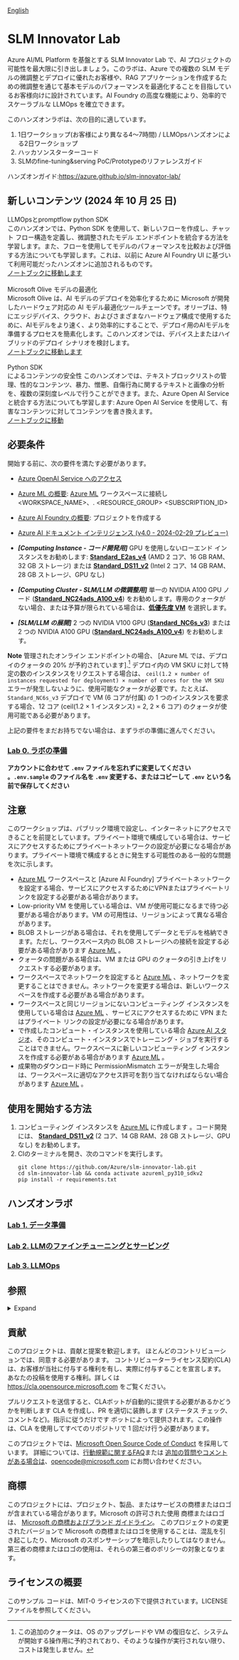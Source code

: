 [English](README.md)

# SLM Innovator Lab

Azure AI/ML Platform を基盤とする SLM Innovator Lab で、AI プロジェクトの可能性を最大限に引き出しましょう。このラボは、Azure での複数の SLM モデルの微調整とデプロイに優れたお客様や、RAG アプリケーションを作成するための微調整を通じて基本モデルのパフォーマンスを最適化することを目指しているお客様向けに設計されています。AI Foundry の高度な機能により、効率的でスケーラブルな LLMOps を確立できます。

このハンズオンラボは、次の目的に適しています。

1. 1日ワークショップ(お客様により異なる4〜7時間) / LLMOpsハンズオンによる2日ワークショップ
2. ハッカソンスターターコード
3. SLMのfine-tuning&serving PoC/Prototypeのリファレンスガイド

ハンズオンガイド:https://azure.github.io/slm-innovator-lab/

## 新しいコンテンツ (2024 年 10 月 25 日)
 LLMOpsとpromptflow python SDK<br>
このハンズオンでは、Python SDK を使用して、新しいフローを作成し、チャット フロー構造を定義し、微調整されたモデル エンドポイントを統合する方法を学習します。また、フローを使用してモデルのパフォーマンスを比較および評価する方法についても学習します。これは、以前に Azure AI Foundry UI に基づいて利用可能だったハンズオンに追加されるものです。
<br>
<a href="https://github.com/Azure/slm-innovator-lab/blob/main/3_llmops-aistudio/3_2_prototyping/promptflow_with_code.ipynb">ノートブックに移動します</a>
<br><br>
 Microsoft Olive モデルの最適化 <br>
Microsoft Olive は、AI モデルのデプロイを効率化するために Microsoft が開発したハードウェア対応の AI モデル最適化ツールチェーンです。オリーブは、特にエッジデバイス、クラウド、およびさまざまなハードウェア構成で使用するために、AIモデルをより速く、より効率的にすることで、デプロイ用のAIモデルを準備するプロセスを簡素化します。このハンズオンでは、デバイス上またはハイブリッドのデプロイ シナリオを検討します。
<br>
<a href="https://github.com/Azure/slm-innovator-lab/blob/main/2_slm-fine-tuning-mlstudio/phi3/3_optimization_olive.ipynb">ノートブックに移動します</a>
<br><br>
 Python SDK<br> によるコンテンツの安全性
このハンズオンでは、テキストブロックリストの管理、性的なコンテンツ、暴力、憎悪、自傷行為に関するテキストと画像の分析を、複数の深刻度レベルで行うことができます。また、Azure Open AI Service と統合する方法についても学習します: Azure Open AI Service を使用して、有害なコンテンツに対してコンテンツを書き換えます。
<br>
<a href="https://github.com/Azure/slm-innovator-lab/blob/main/3_llmops-aistudio/3_4_operationalizing/contentsafety_with_code_ja.ipynb">ノートブックに移動</a>

## 必要条件
開始する前に、次の要件を満たす必要があります。

- [Azure OpenAI Service へのアクセス](https://go.microsoft.com/fwlink/?linkid=2222006)
- [Azure ML の概要](https://github.com/Azure/azureml-examples/tree/main/tutorials): [Azure ML] ワークスペースに接続し<WORKSPACE_NAME>、. <RESOURCE_GROUP> <SUBSCRIPTION_ID>
- [Azure AI Foundry の概要](https://int.ai.azure.com/explore/gettingstarted): プロジェクトを作成する
- [Azure AI ドキュメント インテリジェンス (v4.0 - 2024-02-29 プレビュー)](https://learn.microsoft.com/en-us/azure/ai-services/document-intelligence/overview?view=doc-intel-4.0.0)

- ***[Computing Instance - コード開発用]*** GPU を使用しないローエンド インスタンスをお勧めします: **[Standard_E2as_v4]** (AMD 2 コア、16 GB RAM、32 GB ストレージ) または **[Standard_DS11_v2]** (Intel 2 コア、14 GB RAM、28 GB ストレージ、GPU なし)  
- ***[Computing Cluster - SLM/LLM の微調整用]*** 単一の NVIDIA A100 GPU ノード (**[Standard_NC24ads_A100_v4]**) をお勧めします。専用のクォータがない場合、または予算が限られている場合は、**[低優先度 VM]** を選択します。
- ***[SLM/LLM の展開]*** 2 つの NVIDIA V100 GPU (**[Standard_NC6s_v3]**) または 2 つの NVIDIA A100 GPU (**[Standard_NC24ads_A100_v4]**) をお勧めします。 

**Note**
管理されたオンライン エンドポイントの場合、 [Azure ML では、デプロイのクォータの 20% が予約されています].[^1] デプロイ内の VM SKU に対して特定の数のインスタンスをリクエストする場合は、 `ceil(1.2 × number of instances requested for deployment) × number of cores for the VM SKU` エラーが発生しないように、使用可能なクォータが必要です。たとえば、 `Standard_NC6s_v3` デプロイで VM (6 コアが付属) の 1 つのインスタンスを要求する場合、12 コア (ceil(1.2 × 1 インスタンス) = 2, 2 × 6 コア) のクォータが使用可能である必要があります。  

上記の要件をまだお持ちでない場合は、まずラボの準備に進んでください。
### [Lab 0. ラボの準備](0_lab_preparation/README_ja.md)

**アカウントに合わせて `.env` ファイルを忘れずに変更してください  。`.env.sample` のファイル名を `.env` 変更する、またはコピーして `.env` という名前で保存してください**

## 注意
このワークショップは、パブリック環境で設定し、インターネットにアクセスできることを前提としています。プライベート環境で構成している場合は、サービスにアクセスするためにプライベートネットワークの設定が必要になる場合があります。プライベート環境で構成するときに発生する可能性のある一般的な問題を次に示します。
-  [Azure ML] ワークスペースと [Azure AI Foundry] プライベートネットワークを設定する場合、サービスにアクセスするためにVPNまたはプライベートリンクを設定する必要がある場合があります。
- Low-priority VM を使用している場合は、VM が使用可能になるまで待つ必要がある場合があります。VM の可用性は、リージョンによって異なる場合があります。
- BLOB ストレージがある場合は、それを使用してデータとモデルを格納できます。ただし、ワークスペース内の BLOB ストレージへの接続を設定する必要がある場合があります [Azure ML] 。
- クォータの問題がある場合は、VM または GPU のクォータの引き上げをリクエストする必要があります。
- ワークスペースでネットワークを設定すると [Azure ML] 、ネットワークを変更することはできません。ネットワークを変更する場合は、新しいワークスペースを作成する必要がある場合があります。
- ワークスペースと同じリージョンにないコンピューティング インスタンスを使用している場合は [Azure ML] 、サービスにアクセスするために VPN またはプライベート リンクの設定が必要になる場合があります。
- で作成したコンピュート・インスタンスを使用している場合 [Azure AI スタジオ]、そのコンピュート・インスタンスでトレーニング・ジョブを実行することはできません。ワークスペースに新しいコンピューティング インスタンスを作成する必要がある場合があります [Azure ML] 。
- 成果物のダウンロード時に PermissionMismatch エラーが発生した場合は、ワークスペースに適切なアクセス許可を割り当てなければならない場合があります [Azure ML] 。

## 使用を開始する方法 
1. コンピューティング インスタンスを [Azure ML] に作成します 。コード開発には、 **[Standard_DS11_v2]** (2 コア、14 GB RAM、28 GB ストレージ、GPU なし) をお勧めします。
2. CIのターミナルを開き、次のコマンドを実行します。 
    ```shell
    git clone https://github.com/Azure/slm-innovator-lab.git
    cd slm-innovator-lab && conda activate azureml_py310_sdkv2
    pip install -r requirements.txt
    ```

## ハンズオンラボ

### [Lab 1. データ準備](1_synthetic-qa-generation/README_ja.md)
### [Lab 2. LLMのファインチューニングとサービング](2_slm-fine-tuning-mlstudio/README_ja.md)
### [Lab 3. LLMOps](3_llmops-aistudio/README_ja.md)

## 参照

<details markdown="block">
<summary>Expand</summary>

### データ準備
- [Evolve-Instruct](https://arxiv.org/pdf/2304.12244)
- [GLAN (一般化命令チューニング)](https://arxiv.org/pdf/2402.13064)
- [Auto Evolve-Instruct](https://arxiv.org/pdf/2406.00770)
- [Azure Machine Learning サンプル](https://github.com/Azure/azureml-examples)

### SLMの微調整

#### Phi-3/Phi-3.5
- [Azure ML を使用した Small Language Model (SLM) Phi-3 の微調整](https://techcommunity.microsoft.com/t5/ai-machine-learning-blog/finetune-small-language-model-slm-phi-3-using-azure-machine/ba-p/4130399)
- [microsoft/Phi-3-mini-4k-instruct](https://huggingface.co/microsoft/Phi-3-mini-4k-instruct): これは Microsoft の公式 Phi-3-mini-4k-instruct モデルです。
- [microsoft/Phi-3-mini-128k-instruct](https://huggingface.co/microsoft/Phi-3-mini-128k-instruct): これは Microsoft の公式 Phi-3-mini-128k-instruct モデルです。
- [microsoft/Phi-3.5-mini-instruct](https://huggingface.co/microsoft/Phi-3.5-mini-instruct): これは Microsoft の公式 Phi-3.5-mini-instruct モデルです。
- [microsoft/Phi-3.5-MoE-instruct](https://huggingface.co/microsoft/Phi-3.5-MoE-instruct): これは Microsoft の公式 Phi-3.5-MoE-instruct モデルです。
- [KMMLU、CLIcK、HAE-RAEデータセットを用いたLLM/SLMモデルの韓国語能力評価](https://github.com/daekeun-ml/evaluate-llm-on-korean-dataset)
- [daekeun-ml/Phi-3-medium-4k-instruct-ko-poc-v0.1](https://huggingface.co/daekeun-ml/Phi-3-medium-4k-instruct-ko-poc-v0.1)

#### Florence-2 
- [Azure ML Python SDK と MLflow を使用した VQA (Visual Question Answering) の Florence-2 の微調整](https://techcommunity.microsoft.com/t5/ai-machine-learning-blog/fine-tuning-florence-2-for-vqa-visual-question-answering-using/ba-p/4181123)
- [Hugging Face Blog - Finetune Florence-2 on DoCVQA](https://huggingface.co/blog/finetune-florence2)

### LLMOps
- [プロンプトフローを利用した LLMOps (AI Foundry と Azure Machine Learning の両方をサポート)](https://github.com/microsoft/llmops-promptflow-template)

</details>

## 貢献

このプロジェクトは、貢献と提案を歓迎します。 ほとんどのコントリビューションでは、同意する必要があります。
コントリビューターライセンス契約(CLA)は、お客様が当社に付与する権利を有し、実際に付与することを宣言します。
あなたの投稿を使用する権利。詳しくは https://cla.opensource.microsoft.com をご覧ください。

プルリクエストを送信すると、CLAボットが自動的に提供する必要があるかどうかを判断します
CLA を作成し、PR を適切に装飾します (ステータス チェック、コメントなど)。指示に従うだけです
ボットによって提供されます。この操作は、CLA を使用してすべてのリポジトリで 1 回だけ行う必要があります。

このプロジェクトでは、[Microsoft Open Source Code of Conduct](https://opensource.microsoft.com/codeofconduct/) を採用しています。
詳細については、[行動規範に関するFAQ](https://opensource.microsoft.com/codeofconduct/faq/)または
[ 追加の質問やコメントがある場合は](mailto:opencode@microsoft.com)、opencode@microsoft.com にお問い合わせください。

## 商標

このプロジェクトには、プロジェクト、製品、またはサービスの商標またはロゴが含まれている場合があります。Microsoft の許可された使用
商標またはロゴは、
[Microsoft の商標およびブランド ガイドライン](https://www.microsoft.com/en-us/legal/intellectualproperty/trademarks/usage/general)。
このプロジェクトの変更されたバージョンで Microsoft の商標またはロゴを使用することは、混乱を引き起こしたり、Microsoft のスポンサーシップを暗示したりしてはなりません。
第三者の商標またはロゴの使用は、それらの第三者のポリシーの対象となります。

## ライセンスの概要

このサンプル コードは、MIT-0 ライセンスの下で提供されています。LICENSE ファイルを参照してください。

[SLMイノベーターラボ]: https://github.com/Azure/slm-innovator-lab
[Azure OpenAI]: https://oai.azure.com/
[Azure ML]: https://ml.azure.com/
[Azure AI スタジオ]: https://ai.azure.com/
[Azure の GenAI エコシステム]: https://azure.microsoft.com/en-us/products/machine-learning/generative-ai
[Lab1.データ準備]: https://azure.github.io/slm-innovator-lab/1_synthetic_data/
[Lab2.ファインチューニング]: https://azure.github.io/slm-innovator-lab/2_fine-tuning/
[Lab3.LLMOps]: https://azure.github.io/slm-innovator-lab/3_llmops-aistudio/README.html
[Standard_DS11_v2]: https://learn.microsoft.com/azure/virtual-machines/sizes/memory-optimized/dv2-dsv2-series-memory
[Standard_E2as_v4]: https://learn.microsoft.com/en-us/azure/virtual-machines/sizes/memory-optimized/easv4-series
[Standard_NC24ads_A100_v4]: https://learn.microsoft.com/en-us/azure/virtual-machines/sizes/gpu-accelerated/nca100v4-series?tabs=sizebasic
[Standard_NC6s_v3]: https://learn.microsoft.com/azure/virtual-machines/sizes/gpu-accelerated/ncv3-series?tabs=sizebasic
[低優先度 VM]: https://learn.microsoft.com/en-us/azure/machine-learning/how-to-manage-optimize-cost?view=azureml-api-2#low-pri-vm

[^1]: この追加のクォータは、OS のアップグレードや VM の復旧など、システムが開始する操作用に予約されており、そのような操作が実行されない限り、コストは発生しません。